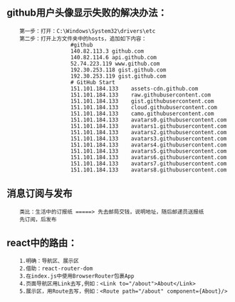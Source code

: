 ## github用户头像显示失败的解决办法：
		第一步：打开：C:\Windows\System32\drivers\etc
		第二步：打开上方文件夹中的hosts，追加如下内容：
						#github
						140.82.113.3 github.com
						140.82.114.6 api.github.com
						52.74.223.119 www.github.com
						192.30.253.118 gist.github.com
						192.30.253.119 gist.github.com
						# GitHub Start 
						151.101.184.133    assets-cdn.github.com
						151.101.184.133    raw.githubusercontent.com
						151.101.184.133    gist.githubusercontent.com
						151.101.184.133    cloud.githubusercontent.com
						151.101.184.133    camo.githubusercontent.com
						151.101.184.133    avatars0.githubusercontent.com
						151.101.184.133    avatars1.githubusercontent.com
						151.101.184.133    avatars2.githubusercontent.com
						151.101.184.133    avatars3.githubusercontent.com
						151.101.184.133    avatars4.githubusercontent.com
						151.101.184.133    avatars5.githubusercontent.com
						151.101.184.133    avatars6.githubusercontent.com
						151.101.184.133    avatars7.githubusercontent.com
						151.101.184.133    avatars8.githubusercontent.com
## 消息订阅与发布
		类比：生活中的订报纸 =====> 先去邮局交钱，说明地址，随后邮递员送报纸
		先订阅，后发布	
## react中的路由：
		1.明确：导航区、展示区
		2.借助：react-router-dom
		3.在index.js中使用BrowserRouter包裹App
		4.页面导航区用Link去写,例如：<Link to="/about">About</Link>
		5.展示区，用Route去写，例如：<Route path="/about" component={About}/>